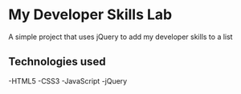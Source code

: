# My Developer Skills Lab

A simple project that uses jQuery to add my developer skills to a list

## Technologies used

-HTML5
-CSS3
-JavaScript
-jQuery